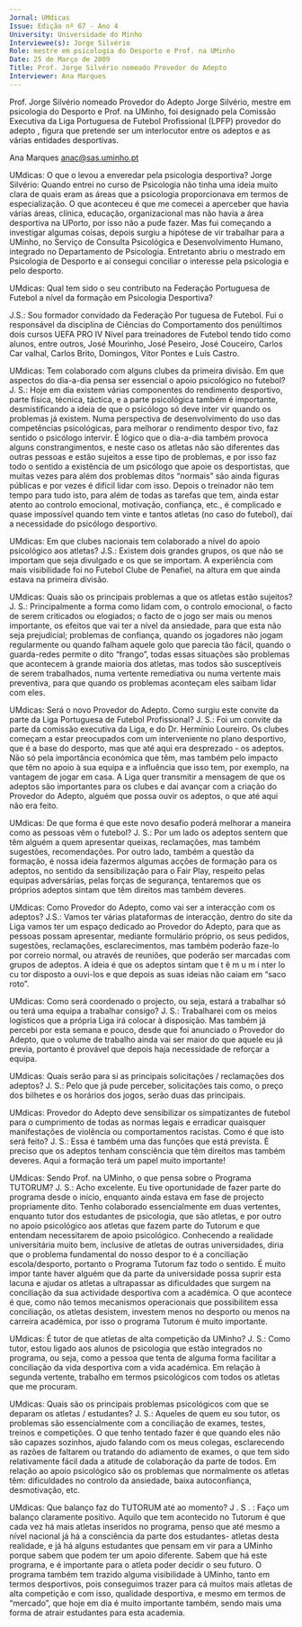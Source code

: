 ```yaml
---
Jornal: UMdicas
Issue: Edição nº 67 - Ano 4
University: Universidade do Minho
Interviewee(s): Jorge Silvério
Role: mestre em psicologia do Desporto e Prof. na UMinho
Date: 25 de Março de 2009
Title: Prof. Jorge Silvério nomeado Provedor do Adepto
Interviewer: Ana Marques
---
```


Prof. Jorge Silvério nomeado Provedor do Adepto
Jorge Silvério, mestre em psicologia do Desporto e Prof. na UMinho, foi designado pela Comissão Executiva da Liga
Portuguesa de Futebol Profissional (LPFP) provedor do adepto ,
figura que pretende ser um interlocutor entre os adeptos e as várias
entidades desportivas.

Ana Marques
anac@sas.uminho.pt

UMdicas: O que o levou a
enveredar pela psicologia
desportiva?
Jorge Silvério: Quando entrei no
curso de Psicologia não tinha
uma ideia muito clara de quais
eram as áreas que a psicologia
proporcionava em termos de
especialização. O que aconteceu
é que me comecei a aperceber
que havia várias áreas, clínica,
educação, organizacional mas
não havia a área desportiva na
UPorto, por isso não a pude fazer.
Mas fui começando a investigar
algumas coisas, depois surgiu a
hipótese de vir trabalhar para a
UMinho, no Serviço de Consulta
Psicológica e Desenvolvimento
Humano, integrado no
Departamento de Psicologia.
Entretanto abriu o mestrado em
Psicologia de Desporto e aí
consegui conciliar o interesse
pela psicologia e pelo desporto.

UMdicas: Qual tem sido o seu
contributo na Federação
Portuguesa de Futebol a nível da
formação em Psicologia
Desportiva?

J.S.: Sou formador convidado da
Federação Por tuguesa de
Futebol. Fui o responsável da
disciplina de Ciências do
Comportamento dos penúltimos
dois cursos UEFA PRO IV Nível
para treinadores de Futebol
tendo tido como alunos, entre
outros, José Mourinho, José
Peseiro, José Couceiro, Carlos
Car valhal, Carlos Brito,
Domingos, Vítor Pontes e Luís
Castro.

UMdicas: Tem colaborado com
alguns clubes da primeira
divisão. Em que aspectos do dia-a-dia 
pensa ser essencial o apoio
psicológico no futebol?
J. S.: Hoje em dia existem várias
componentes do rendimento
desportivo, parte física, técnica,
táctica, e a parte psicológica
também é importante,
desmistificando a ideia de que o
psicólogo só deve inter vir
quando os problemas já existem.
Numa perspectiva de
desenvolvimento do uso das
competências psicológicas, para
melhorar o rendimento
despor tivo, faz sentido o
psicólogo intervir. É lógico que o
dia-a-dia também provoca
alguns constrangimentos, e
neste caso os atletas não são
diferentes das outras pessoas e
estão sujeitos a esse tipo de
problemas, e por isso faz todo o
sentido a existência de um
psicólogo que apoie os
desportistas, que muitas vezes
para além dos problemas ditos
“normais” são ainda figuras
públicas e por vezes é difícil lidar
com isso.
Depois o treinador não tem
tempo para tudo isto, para além
de todas as tarefas que tem,
ainda estar atento ao controlo
emocional, motivação,
confiança, etc., é complicado e
quase impossível quando tem
vinte e tantos atletas (no caso do
futebol), daí a necessidade do
psicólogo desportivo.

UMdicas: Em que clubes
nacionais tem colaborado a nível
do apoio psicológico aos atletas?
J.S.: Existem dois grandes
grupos, os que não se importam
que seja divulgado e os que se
importam. A experiência com
mais visibilidade foi no Futebol
Clube de Penafiel, na altura em
que ainda estava na primeira
divisão.

UMdicas: Quais são os principais
problemas a que os atletas estão
sujeitos?
J. S.: Principalmente a forma
como lidam com, o controlo
emocional, o facto de serem
criticados ou elogiados; o facto
de o jogo ser mais ou menos
importante, os efeitos que vai ter
a nível da ansiedade, para que
esta não seja prejudicial;
problemas de confiança, quando
os jogadores não jogam
regularmente ou quando falham
aquele golo que parecia tão fácil,
quando o guarda-redes permite o
dito “frango”, todas essas
situações são problemas que
acontecem à grande maioria dos
atletas, mas todos são
susceptíveis de serem
trabalhados, numa vertente
remediativa ou numa vertente
mais preventiva, para que
quando os problemas
aconteçam eles saibam lidar
com eles.

UMdicas: Será o novo Provedor
do Adepto. Como surgiu este
convite da parte da Liga
Portuguesa de Futebol
Profissional?
J. S.: Foi um convite da parte da
comissão executiva da Liga, e do
Dr. Hermínio Loureiro. Os clubes
começam a estar preocupados
com um interveniente no plano
desportivo, que é a base do
desporto, mas que até aqui era
desprezado - os adeptos.
Não só pela importância
económica que têm, mas
também pelo impacto que têm
no apoio à sua equipa e a
influência que isso tem, por
exemplo, na vantagem de jogar
em casa. A Liga quer transmitir a
mensagem de que os adeptos
são importantes para os clubes e
daí avançar com a criação do
Provedor do Adepto, alguém que
possa ouvir os adeptos, o que até
aqui não era feito.

UMdicas: De que forma é que
este novo desafio poderá
melhorar a maneira como as
pessoas vêm o futebol?
J. S.: Por um lado os adeptos
sentem que têm alguém a quem
apresentar queixas,
reclamações, mas também
sugestões, recomendações.
Por outro lado, também a
questão da formação, é nossa
ideia fazermos algumas acções
de formação para os adeptos, no
sentido da sensibilização para o
Fair Play, respeito pelas equipas
adversárias, pelas forças de
segurança, tentaremos que os
próprios adeptos sintam que
têm direitos mas também
deveres.

UMdicas: Como Provedor do
Adepto, como vai ser a
interacção com os adeptos?
J.S.: Vamos ter várias
plataformas de interacção,
dentro do site da Liga vamos ter
um espaço dedicado ao Provedor
do Adepto, para que as pessoas
possam apresentar, mediante
formulário próprio, os seus
pedidos, sugestões,
reclamações, esclarecimentos,
mas também poderão faze-lo por
correio normal, ou através de
reuniões, que poderão ser
marcadas com grupos de
adeptos.
A ideia é que os adeptos sintam
que t ê m u m i nter lo cu tor
disposto a ouvi-los e que depois
as suas ideias não caiam em
“saco roto”.

UMdicas: Como será coordenado
o projecto, ou seja, estará a
trabalhar só ou terá uma equipa
a trabalhar consigo?
J. S.: Trabalharei com os meios
logísticos que a própria Liga irá
colocar à disposição. Mas
também já percebi por esta
semana e pouco, desde que foi
anunciado o Provedor do Adepto,
que o volume de trabalho ainda
vai ser maior do que aquele eu já
previa, portanto é provável que
depois haja necessidade de
reforçar a equipa.

UMdicas: Quais serão para si as
principais solicitações /
reclamações dos adeptos?
J. S.: Pelo que já pude perceber,
solicitações tais como, o preço
dos bilhetes e os horários dos
jogos, serão duas das principais.

UMdicas: Provedor do Adepto
deve sensibilizar os
simpatizantes de futebol para o
cumprimento de todas as
normas legais e erradicar
quaisquer manifestações de
violência ou comportamentos
racistas. Como é que isto será
feito?
J. S.: Essa é também uma das
funções que está prevista. È
preciso que os adeptos tenham
consciência que têm direitos
mas também deveres. Aqui a
formação terá um papel muito
importante!

UMdicas: Sendo Prof. na UMinho,
o que pensa sobre o Programa
TUTORUM?
J. S.: Acho excelente. Eu tive
oportunidade de fazer parte do
programa desde o início,
enquanto ainda estava em fase
de projecto propriamente dito.
Tenho colaborado
essencialmente em duas
vertentes, enquanto tutor dos
estudantes de psicologia, que
são atletas, e por outro no apoio
psicológico aos atletas que
fazem parte do Tutorum e que
entendam necessitarem de
apoio psicológico.
Conhecendo a realidade
universitária muito bem,
inclusive de atletas de outras
universidades, diria que o
problema fundamental do nosso
despor to é a conciliação
escola/desporto, portanto o
Programa Tutorum faz todo o
sentido.
É muito impor tante haver
alguém que da parte da
universidade possa suprir esta
lacuna e ajudar os atletas a
ultrapassar as dificuldades que
surgem na conciliação da sua
actividade desportiva com a
académica.
O que acontece é que, como não
temos mecanismos
operacionais que possibilitem
essa conciliação, os atletas
desistem, investem menos no
desporto ou menos na carreira
académica, por isso o programa
Tutorum é muito importante.

UMdicas: É tutor de que atletas
de alta competição da UMinho?
J. S.: Como tutor, estou ligado aos
alunos de psicologia que estão
integrados no programa, ou seja,
como a pessoa que tenta de
alguma forma facilitar a
conciliação da vida desportiva
com a vida académica.
Em relação à segunda vertente,
trabalho em termos psicológicos
com todos os atletas que me
procuram.

UMdicas: Quais são os principais
problemas psicológicos com que
se deparam os atletas /
estudantes?
J. S.: Aqueles de quem eu sou
tutor, os problemas são
essencialmente com a
conciliação de exames, testes,
treinos e competições.
O que tenho tentado fazer é que
quando eles não são capazes
sozinhos, ajudo falando com os
meus colegas, esclarecendo as
razões de faltarem ou tratando
do adiamento de exames, o que
tem sido relativamente fácil
dada a atitude de colaboração da
parte de todos.
Em relação ao apoio psicológico
são os problemas que
normalmente os atletas têm:
dificuldades no controlo da
ansiedade, baixa autoconfiança, desmotivação, etc.

UMdicas: Que balanço faz do
TUTORUM até ao momento?
J . S . : Faço um balanço
claramente positivo. Aquilo que
tem acontecido no Tutorum é que
cada vez há mais atletas
inseridos no programa, penso
que até mesmo a nível nacional
já há a consciência da parte dos
estudantes- atletas desta
realidade, e já há alguns
estudantes que pensam em vir
para a UMinho porque sabem que
podem ter um apoio diferente.
Sabem que há este programa, e é
importante para o atleta poder
decidir o seu futuro.
O programa também tem trazido
alguma visibilidade à UMinho,
tanto em termos desportivos,
pois conseguimos trazer para cá
muitos mais atletas de alta
competição e com isso,
qualidade desportiva, e mesmo
em termos de “mercado”, que
hoje em dia é muito importante
também, sendo mais uma forma
de atrair estudantes para esta
academia.